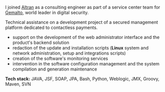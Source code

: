 I joined [Altran](https://www.altran.com) as a consulting engineer as part of a service center team for [Gemalto](https://www.gemalto.com/),
world leader in digital security.

Technical assistance on a development project of a secured management platform dedicated to contactless payments.
* support on the development of the web administrator interface and the product's backend solution
* redaction of the update and installation scripts (**Linux** system and network administration, setup  and integrations scripts)
* creation of the software's monitoring services
* intervention in the software configuration management and the system compilation and generation maintenance

**Tech stack:** JAVA, JSF, SOAP, JPA, Bash, Python, Weblogic, JMX, Groovy, Maven, SVN